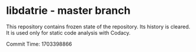 # libdatrie - master branch

This repository contains frozen state of the repository.
Its history is cleared. It is used only for static code
analysis with Codacy.

Commit Time: 1703398866